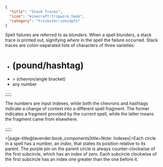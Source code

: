 ```json
{
  "title": "Stack Traces",
  "icon": "minecraft:tripwire_hook",
  "category": "trickster:concepts"
}
```

Spell failures are referred to as *blunders*. When a spell blunders, a stack trace is printed out, 
signifying *where* in the spell the failure occurred. Stack traces are colon-separated lists of characters of three varieties: 

- # (pound/hashtag) 
- \> (chevron/angle bracket)
- any number

;;;;;

The numbers are input indexes, 
while both the chevrons and hashtags indicate a change of context into a different spell fragment.
The former indicates a fragment provided by the current spell, 
while the latter means the fragment came from elsewhere.

;;;;;

<|page-title@lavender:book_components|title=Note: Indexes|>Each circle in a spell has a number, an *index*, 
that states its position relative to its parent. The purple pin on the parent circle is always counter-clockwise of the first subcircle, 
which has an index of zero. Each subcircle clockwise of the first subcircle has an index one greater than the one before it.
